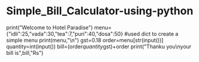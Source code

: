 # Simple_Bill_Calculator-using-python
print("Welcome to Hotel Paradise")
menu={"idli":25,"vada":30,"tea":7,"puri":40,"dosa":50}     #used dict to create a simple menu
print(menu,"\n")
gst=0.18
order=menu[str(input())]
quantity=int(input())
bill=(order*quantity*gst)+order
print("Thanku you\nyour bill is",bill,"Rs")
